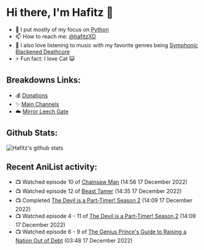 # Hi there, I'm Hafitz 👋
- 🐍 I put mostly of my focus on [Python](https://python.org)
- 📫 How to reach me: [@hafitzXD](https://t.me/hafitzXD)
- 🎵 I also love listening to music with my favorite genres being [Symphonic Blackened Deathcore](https://youtu.be/qyYmS_iBcy4)
- ⚡ Fun fact: I love Cat 😺

## Breakdowns Links:
- 💰 [Donations](https://t.me/TheBreakdowns/2)
- ✨ [Main Channels](https://t.me/TheBreakdowns)
- ☁️ [Mirror Leech Gate](https://t.me/BreakdownsGate)

## Github Stats:
![Hafitz's github stats](https://github-readme-stats.vercel.app/api?username=breakdowns&show_icons=true&count_private=true&bg_color=00000000&text_color=777)

## Recent AniList activity:
<!-- ANILIST_ACTIVITY:start -->

-   📺 Watched episode 10 of [Chainsaw Man](https://anilist.co/anime/127230) (14:56 17 December 2022)
-   📺 Watched episode 12 of [Beast Tamer](https://anilist.co/anime/150695) (14:35 17 December 2022)
-   📺 Completed [The Devil is a Part-Timer! Season 2](https://anilist.co/anime/130592) (14:09 17 December 2022)
-   📺 Watched episode 4 - 11 of [The Devil is a Part-Timer! Season 2](https://anilist.co/anime/130592) (14:09 17 December 2022)
-   📺 Watched episode 6 - 9 of [The Genius Prince's Guide to Raising a Nation Out of Debt](https://anilist.co/anime/129190) (03:48 17 December 2022)

<!-- ANILIST_ACTIVITY:end -->
